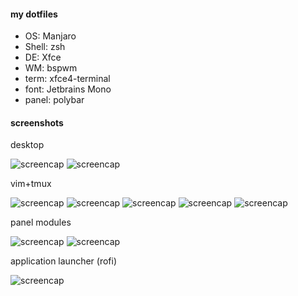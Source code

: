 #### my dotfiles

* OS: Manjaro
* Shell: zsh
* DE: Xfce
* WM: bspwm
* term: xfce4-terminal
* font: Jetbrains Mono
* panel: polybar

#### screenshots

desktop

![screencap](https://imgur.com/VPVV0jN.png)
![screencap](https://imgur.com/ipcecQk.png)

vim+tmux

![screencap](https://imgur.com/9p8lUnF.png)
![screencap](https://imgur.com/a6RKxSK.png)
![screencap](https://imgur.com/NkSrVhA.png)
![screencap](https://imgur.com/rjD1Yvk.png)
![screencap](https://imgur.com/eoCaxvk.png)

panel modules

![screencap](https://imgur.com/vYaysI8.png)
![screencap](https://imgur.com/LwYF7Wg.png)

application launcher (rofi)

![screencap](https://imgur.com/KdVJhgP.png)
